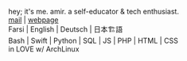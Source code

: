 hey; it's me. amir. a self-educator & tech enthusiast.<br />
<a href="mailto:theamirghs+fromgithub@pm.me">mail</a> | <a href="https://amirghassempour.github.io">webpage</a><br />
Farsi | English | Deutsch | 日本🏗語<br />
Bash | Swift | Python | SQL | JS | PHP | HTML | CSS<br />
in LOVE w/ ArchLinux
